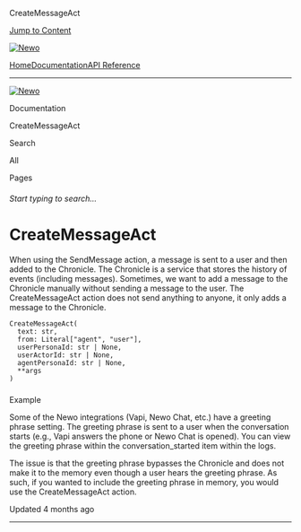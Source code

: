 CreateMessageAct

[Jump to Content](#content)

[![Newo](https://files.readme.io/895bdeef8322f081f6d0f4507a17e414930dfddfddf1de452f458dc00698ca84-small-svgviewer-png-output_9.png)](/)

[Home](/)[Documentation](/docs)[API Reference](/reference)

* * *

[![Newo](https://files.readme.io/895bdeef8322f081f6d0f4507a17e414930dfddfddf1de452f458dc00698ca84-small-svgviewer-png-output_9.png)](/)

Documentation

CreateMessageAct

Search

All

Pages

###### Start typing to search…

# CreateMessageAct

When using the SendMessage action, a message is sent to a user and then added to the Chronicle. The Chronicle is a service that stores the history of events (including messages). Sometimes, we want to add a message to the Chronicle manually without sending a message to the user. The CreateMessageAct action does not send anything to anyone, it only adds a message to the Chronicle.

```
CreateMessageAct(
  text: str,
  from: Literal["agent", "user"],
  userPersonaId: str | None,
  userActorId: str | None,
  agentPersonaId: str | None,
  **args
)
```

### 

Example

[](#example)

Some of the Newo integrations (Vapi, Newo Chat, etc.) have a greeting phrase setting. The greeting phrase is sent to a user when the conversation starts (e.g., Vapi answers the phone or Newo Chat is opened). You can view the greeting phrase within the conversation\_started item within the logs.

The issue is that the greeting phrase bypasses the Chronicle and does not make it to the memory even though a user hears the greeting phrase. As such, if you wanted to include the greeting phrase in memory, you would use the CreateMessageAct action.

Updated 4 months ago

* * *
